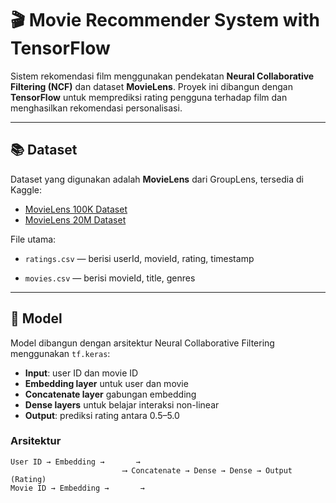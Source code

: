 # 🎬 Movie Recommender System with TensorFlow

Sistem rekomendasi film menggunakan pendekatan **Neural Collaborative Filtering (NCF)** dan dataset **MovieLens**. Proyek ini dibangun dengan **TensorFlow** untuk memprediksi rating pengguna terhadap film dan menghasilkan rekomendasi personalisasi.

---

## 📚 Dataset

Dataset yang digunakan adalah **MovieLens** dari GroupLens, tersedia di Kaggle:

- [MovieLens 100K Dataset](https://www.kaggle.com/datasets/grouplens/movielens-100k)
- [MovieLens 20M Dataset](https://www.kaggle.com/datasets/grouplens/movielens-20m-dataset)

File utama:
- `ratings.csv` — berisi userId, movieId, rating, timestamp

- `movies.csv` — berisi movieId, title, genres

---

## 🧠 Model

Model dibangun dengan arsitektur Neural Collaborative Filtering menggunakan `tf.keras`:

- **Input**: user ID dan movie ID
- **Embedding layer** untuk user dan movie
- **Concatenate layer** gabungan embedding
- **Dense layers** untuk belajar interaksi non-linear
- **Output**: prediksi rating antara 0.5–5.0

### Arsitektur

```text
User ID → Embedding →       →
                         ⟶ Concatenate → Dense → Dense → Output (Rating)
Movie ID → Embedding →       →
